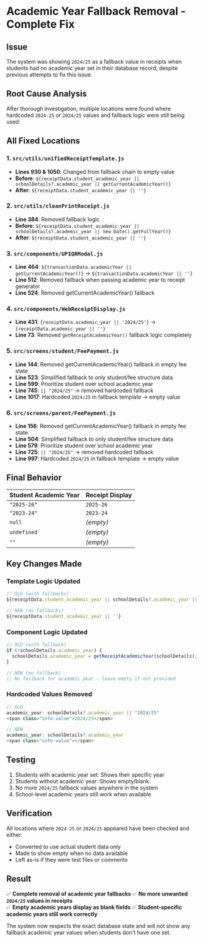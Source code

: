 # Academic Year Fallback Removal - Complete Fix

## Issue
The system was showing `2024/25` as a fallback value in receipts when students had no academic year set in their database record, despite previous attempts to fix this issue.

## Root Cause Analysis
After thorough investigation, multiple locations were found where hardcoded `2024-25` or `2024/25` values and fallback logic were still being used:

## All Fixed Locations

### 1. `src/utils/unifiedReceiptTemplate.js`
- **Lines 930 & 1050**: Changed from fallback chain to empty value
- **Before**: `${receiptData.student_academic_year || schoolDetails?.academic_year || getCurrentAcademicYear()}`
- **After**: `${receiptData.student_academic_year || ''}`

### 2. `src/utils/cleanPrintReceipt.js`
- **Line 384**: Removed fallback logic
- **Before**: `${receiptData.student_academic_year || schoolDetails?.academic_year || new Date().getFullYear()}`
- **After**: `${receiptData.student_academic_year || ''}`

### 3. `src/components/UPIQRModal.js`
- **Line 464**: `${transactionData.academicYear || getCurrentAcademicYear()}` → `${transactionData.academicYear || ''}`
- **Line 512**: Removed fallback when passing academic year to receipt generator
- **Line 524**: Removed getCurrentAcademicYear() fallback

### 4. `src/components/WebReceiptDisplay.js` 
- **Line 431**: `{receiptData.academic_year || '2024/25'}` → `{receiptData.academic_year || ''}`
- **Line 73**: Removed `getReceiptAcademicYear()` fallback logic completely

### 5. `src/screens/student/FeePayment.js`
- **Line 144**: Removed getCurrentAcademicYear() fallback in empty fee state
- **Line 523**: Simplified fallback to only student/fee structure data
- **Line 599**: Prioritize student over school academic year
- **Line 745**: `|| "2024/25"` → removed hardcoded fallback
- **Line 1017**: Hardcoded `2024/25` in fallback template → empty value

### 6. `src/screens/parent/FeePayment.js`
- **Line 156**: Removed getCurrentAcademicYear() fallback in empty fee state  
- **Line 504**: Simplified fallback to only student/fee structure data
- **Line 579**: Prioritize student over school academic year
- **Line 725**: `|| "2024/25"` → removed hardcoded fallback
- **Line 997**: Hardcoded `2024/25` in fallback template → empty value

## Final Behavior

| Student Academic Year | Receipt Display |
|----------------------|----------------|
| `"2025-26"`          | `2025-26`      |
| `"2023-24"`          | `2023-24`      |
| `null`               | *(empty)*      |
| `undefined`          | *(empty)*      |
| `""`                 | *(empty)*      |

## Key Changes Made

### Template Logic Updated
```javascript
// OLD (with fallbacks)
${receiptData.student_academic_year || schoolDetails?.academic_year || getCurrentAcademicYear()}

// NEW (no fallbacks)
${receiptData.student_academic_year || ''}
```

### Component Logic Updated
```javascript
// OLD (with fallback)
if (!schoolDetails.academic_year) {
  schoolDetails.academic_year = getReceiptAcademicYear(schoolDetails);
}

// NEW (no fallback)
// No fallback for academic year - leave empty if not provided
```

### Hardcoded Values Removed
```javascript
// OLD
academic_year: schoolDetails?.academic_year || "2024/25"
<span class="info-value">2024/25</span>

// NEW
academic_year: schoolDetails?.academic_year
<span class="info-value"></span>
```

## Testing
1. Students with academic year set: Shows their specific year
2. Students without academic year: Shows empty/blank
3. No more `2024/25` fallback values anywhere in the system
4. School-level academic years still work when available

## Verification
All locations where `2024-25` or `2024/25` appeared have been checked and either:
- Converted to use actual student data only
- Made to show empty when no data available
- Left as-is if they were test files or comments

## Result
✅ **Complete removal of academic year fallbacks**
✅ **No more unwanted `2024/25` values in receipts**  
✅ **Empty academic years display as blank fields**
✅ **Student-specific academic years still work correctly**

The system now respects the exact database state and will not show any fallback academic year values when students don't have one set.